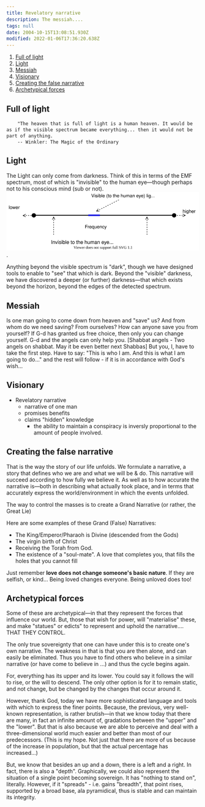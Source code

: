 ```yaml
---
title: Revelatory narrative
description: The messiah....
tags: null
date: 2004-10-15T13:08:51.930Z
modified: 2022-01-06T17:36:20.638Z
---
```


1. [Full of light](#full-of-light)
2. [Light](#light)
3. [Messiah](#messiah)
4. [Visionary](#visionary)
5. [Creating the false narrative](#creating-the-false-narrative)
6. [Archetypical forces](#archetypical-forces)

## Full of light

        "The heaven that is full of light is a human heaven. It would be as if the visible spectrum became everything... then it would not be part of anything.
        -- Winkler: The Magic of the Ordinary

## Light

The Light can only come from darkness. Think of this in terms of the EMF spectrum, most of which is "invisible" to the human eye&mdash;though perhaps not to his conscious mind (sub or not). ![EMF spectrum](/site/posts/img/tol/fn-spectrum.svg).

Anything beyond the visible spectrum is "dark", though we have designed tools to enable to "see" that which is dark. Beyond the "visible" darkness, we have discovered a deeper (or further) darkness&mdash;that which exists beyond the horizon, beyond the edges of the detected spectrum.

## Messiah

Is one man going to come down from heaven and "save" us? And from whom do we need saving? From ourselves? How can anyone save you from yourself? If G-d has granted us free choice, then only you can change yourself. G-d and the angels can only help you. [Shabbat angels - Two angels on shabbat. May it be even better next Shabbas] But you, I, have to take the first step. Have to say: "This is who I am. And this is what I am going to do..." and the rest will follow - if it is in accordance with God's wish...

## Visionary

- Revelatory narrative
  - narrative of one man
  - promises benefits
  - claims "hidden" knowledge
    - the ability to maintain a conspiracy is inversly proportional to the amount of people involved.

## Creating the false narrative

That is the way the story of our life unfolds. We formulate a narrative, a story that defines who we are and what we will be & do. This narrative will succeed according to how fully we believe it. As well as to how accurate the narrative is&mdash;both in describing what actually took place, and in terms that accurately express the world/environment in which the events unfolded.

The way to control the masses is to create a Grand Narrative (or rather, the Great Lie)

Here are some examples of these Grand (False) Narratives:

- The King/Emperor/Pharaoh is Divine (descended from the Gods)
- The virgin birth of Christ
- Receiving the Torah from God.
- The existence of a "soul-mate".
  A love that completes you, that fills the holes that you cannot fill

Just remember **love does not change someone's basic nature**. If they are selfish, or kind... Being loved changes everyone. Being unloved does too!

## Archetypical forces

Some of these are archetypical&mdash;in that they represent the forces that influence our world. But, those that wish for power, will "materialise" these, and make "statues" or edicts" to represent and uphold the narrative.... THAT THEY CONTROL.

The only true sovereignty that one can have under this is to create one's own narrative. The weakness in that is that you are then alone, and can easily be eliminated. Thus you have to find others who believe in a similar narrative (or have come to believe in ...) and thus the cycle begins again.

For, everything has its upper and its lower. You could say it follows the will to rise, or the will to descend. The only other option is for it to remain static, and not change, but be changed by the changes that occur around it.

However, thank God, today we have more sophisticated language and tools with which to express the finer points. Because, the previous, very well-known representation, is rather brutish&mdash;in that we know today that there are many, in fact an infinite amount of, gradations between the "upper" and the "lower". But that is also because we are able to perceive and deal with a three-dimensional world much easier and better than most of our predecessors. (This is my hope. Not just that there are more of us because of the increase in population, but that the actual percentage has increased...)

But, we know that besides an up and a down, there is a left and a right. In fact, there is also a "depth". Graphically, we could also represent the situation of a single point becoming sovereign. It has "nothing to stand on", literally. However, if it "spreads" - i.e. gains "breadth", that point rises, supported by a broad base, ala pyramidical, thus is stable and can maintain its integrity.
